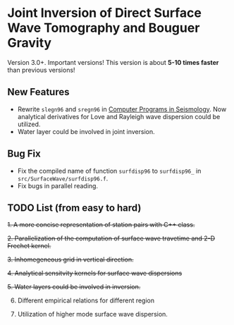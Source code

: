 # Joint Inversion of Direct Surface Wave Tomography and Bouguer Gravity
Version 3.0+. Important versions! This version is about **5-10 times faster** than previous versions!  

## New Features
* Rewrite `slegn96` and `sregn96` in [Computer Programs in Seismology](http://www.eas.slu.edu/eqc/eqccps.html). Now analytical derivatives for Love and Rayleigh wave dispersion could be utilized.
* Water layer could be involved in joint inversion.

## Bug Fix
* Fix the compiled name of function `surfdisp96`  to `surfdisp96_` in `src/SurfaceWave/surfdisp96.f`.
* Fix bugs in parallel reading.

## TODO List (from easy to hard)  


~~1. A more concise representation of station pairs with C++ class.~~

~~2. Parallelization of the computation of surface wave travetime and 2-D Frechet kernel.~~

~~3. Inhomegeneous grid in vertical direction.~~

~~4. Analytical sensitvity kernels for surface wave dispersions~~

~~5. Water layers could be involved in inversion.~~ 

6. Different empirical relations for different region

7. Utilization of higher mode surface wave dispersion.

